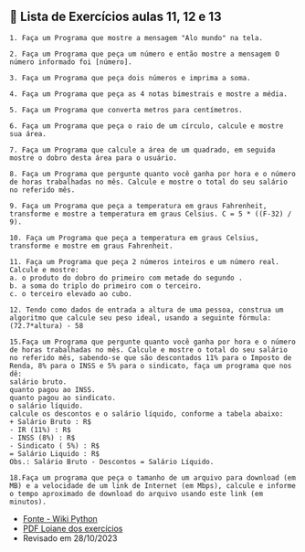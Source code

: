 ## 🎯 Lista de Exercícios aulas 11, 12 e 13

```
1. Faça um Programa que mostre a mensagem "Alo mundo" na tela.
```

```
2. Faça um Programa que peça um número e então mostre a mensagem O número informado foi [número].
```

```
3. Faça um Programa que peça dois números e imprima a soma.
```

```
4. Faça um Programa que peça as 4 notas bimestrais e mostre a média.
```

```
5. Faça um Programa que converta metros para centímetros.
```

``` 
6. Faça um Programa que peça o raio de um círculo, calcule e mostre sua área. 
```

```
7. Faça um Programa que calcule a área de um quadrado, em seguida mostre o dobro desta área para o usuário.
```

```
8. Faça um Programa que pergunte quanto você ganha por hora e o número de horas trabalhadas no mês. Calcule e mostre o total do seu salário no referido mês.
```

```
9. Faça um Programa que peça a temperatura em graus Fahrenheit, transforme e mostre a temperatura em graus Celsius. C = 5 * ((F-32) / 9).
```

```
10. Faça um Programa que peça a temperatura em graus Celsius, transforme e mostre em graus Fahrenheit.
```

```
11. Faça um Programa que peça 2 números inteiros e um número real. Calcule e mostre:
a. o produto do dobro do primeiro com metade do segundo .
b. a soma do triplo do primeiro com o terceiro.
c. o terceiro elevado ao cubo.
```

```
12. Tendo como dados de entrada a altura de uma pessoa, construa um algoritmo que calcule seu peso ideal, usando a seguinte fórmula: (72.7*altura) - 58
```

```
15.Faça um Programa que pergunte quanto você ganha por hora e o número de horas trabalhadas no mês. Calcule e mostre o total do seu salário no referido mês, sabendo-se que são descontados 11% para o Imposto de Renda, 8% para o INSS e 5% para o sindicato, faça um programa que nos dê:
salário bruto.
quanto pagou ao INSS.
quanto pagou ao sindicato.
o salário líquido.
calcule os descontos e o salário líquido, conforme a tabela abaixo:
+ Salário Bruto : R$
- IR (11%) : R$
- INSS (8%) : R$
- Sindicato ( 5%) : R$
= Salário Liquido : R$
Obs.: Salário Bruto - Descontos = Salário Líquido.
```

```
18.Faça um programa que peça o tamanho de um arquivo para download (em MB) e a velocidade de um link de Internet (em Mbps), calcule e informe o tempo aproximado de download do arquivo usando este link (em minutos).
```

- [Fonte - Wiki Python](https://wiki.python.org.br/EstruturaSequencial)
- [PDF Loiane dos exercícios](https://github.com/loiane/curso-java-basico/blob/master/exercicios/Exercicios%20Aulas%2011%2012%2013.pdf)
- Revisado em 28/10/2023